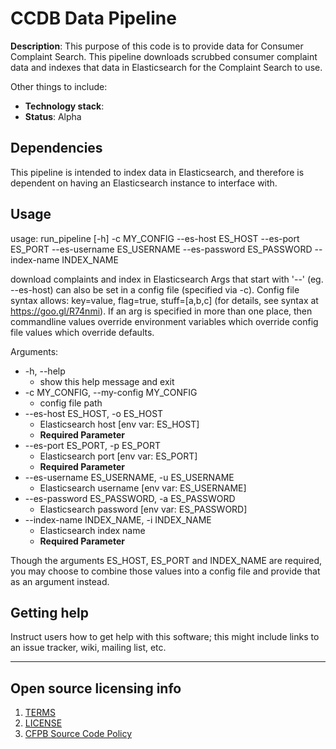 # CCDB Data Pipeline

**Description**: This purpose of this code is to provide data for Consumer Complaint Search. This pipeline downloads scrubbed consumer complaint data and indexes that data in Elasticsearch for the Complaint Search to use.

Other things to include:

  - **Technology stack**: 
  - **Status**:  Alpha

## Dependencies

This pipeline is intended to index data in Elasticsearch, and therefore is dependent on having an Elasticsearch instance to interface with.

## Usage

usage: run_pipeline [-h] -c MY_CONFIG --es-host ES_HOST --es-port ES_PORT
                    --es-username ES_USERNAME --es-password ES_PASSWORD
                    --index-name INDEX_NAME

download complaints and index in Elasticsearch Args that start with '--' (eg.
--es-host) can also be set in a config file (specified via -c). Config file
syntax allows: key=value, flag=true, stuff=[a,b,c] (for details, see syntax at
https://goo.gl/R74nmi). If an arg is specified in more than one place, then
commandline values override environment variables which override config file
values which override defaults.

Arguments:
* -h, --help
    * show this help message and exit
* -c MY_CONFIG, --my-config MY_CONFIG
    * config file path
* --es-host ES_HOST, -o ES_HOST
    * Elasticsearch host [env var: ES_HOST]
    * **Required Parameter**
* --es-port ES_PORT, -p ES_PORT
    * Elasticsearch port [env var: ES_PORT]
    * **Required Parameter**
* --es-username ES_USERNAME, -u ES_USERNAME
    * Elasticsearch username [env var: ES_USERNAME]
* --es-password ES_PASSWORD, -a ES_PASSWORD
    * Elasticsearch password [env var: ES_PASSWORD]
* --index-name INDEX_NAME, -i INDEX_NAME
    * Elasticsearch index name
    * **Required Parameter**

Though the arguments ES_HOST, ES_PORT and INDEX_NAME are required, you may choose to combine those values into a config file and provide that as an argument instead.

## Getting help

Instruct users how to get help with this software; this might include links to an issue tracker, wiki, mailing list, etc.

----

## Open source licensing info
1. [TERMS](TERMS.md)
2. [LICENSE](LICENSE)
3. [CFPB Source Code Policy](https://github.com/cfpb/source-code-policy/)
